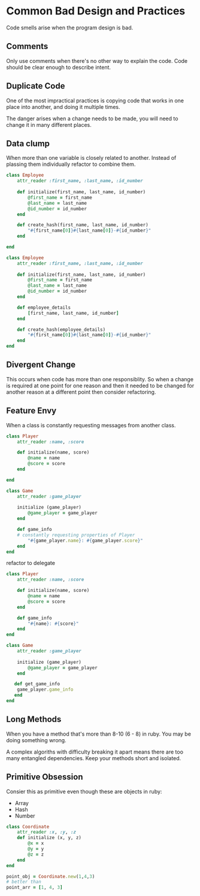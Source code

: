 # Common Bad Design and Practices

Code smells arise when the program design is bad.

## Comments

Only use comments when there's no other way to explain the code. Code should be clear enough to describe intent. 

## Duplicate Code

One of the most impractical practices is copying code that works in one place into another, and doing it multiple times.

The danger arises when a change needs to be made, you will need to change it in many different places.

## Data clump

When more than one variable is closely related to another. Instead of plassing them individually refactor to combine them. 


```ruby
class Employee
    attr_reader :first_name, :last_name, :id_number
    
    def initialize(first_name, last_name, id_number)
        @first_name = first_name
        @last_name = last_name
        @id_number = id_number
    end

    def create_hash(first_name, last_name, id_number)
        "#{first_name[0]}#{last_name[0]}-#{id_number}"
    end

end
```

```ruby
class Employee
    attr_reader :first_name, :last_name, :id_number
    
    def initialize(first_name, last_name, id_number)
        @first_name = first_name
        @last_name = last_name
        @id_number = id_number
    end

    def employee_details
        [first_name, last_name, id_number]
    end

    def create_hash(employee_details)
        "#{first_name[0]}#{last_name[0]}-#{id_number}"
    end
end
```

## Divergent Change

This occurs when code has more than one responsiblity. So when a change is required at one point for one reason and then it needed to be changed for another reason at a different point then consider refactoring. 

## Feature Envy

When a class is constantly requesting messages from another class. 

```ruby
class Player
    attr_reader :name, :score

    def initialize(name, score)
        @name = name
        @score = score
    end

end

class Game
    attr_reader :game_player
    
    initialize (game_player)
        @game_player = game_player
    end

    def game_info
    # constantly requesting properties of Player
        "#{game_player.name}: #{game_player.score}" 
    end
end
```

refactor to delegate

```ruby
class Player
    attr_reader :name, :score

    def initialize(name, score)
        @name = name
        @score = score
    end

    def game_info
        "#{name}: #{score}" 
    end
end

class Game
    attr_reader :game_player
    
    initialize (game_player)
        @game_player = game_player
    end

   def get_game_info
    game_player.game_info
   end
end
```

## Long Methods

When you have a method that's more than 8-10 (6 - 8) in ruby. You may be doing something wrong.

A complex algoriths with difficulty breaking it apart means there are too many entangled dependencies. Keep your methods short and isolated.

## Primitive Obsession

Consier this as primitive even though these are objects in ruby:

+ Array
+ Hash 
+ Number


```ruby
class Coordinate
    attr_reader :x, :y, :z
    def initialize (x, y, z)
        @x = x
        @y = y
        @z = z
    end
end

point_obj = Coordinate.new(1,4,3)
# better than
point_arr = [1, 4, 3]
```

<!-- ## Conditionals

Avoid using conditionals and consider using polymorphism instead. This is so becuase conditionals allow for branching. -->